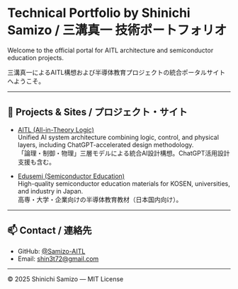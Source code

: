# Technical Portfolio by Shinichi Samizo / 三溝真一 技術ポートフォリオ

Welcome to the official portal for AITL architecture and semiconductor education projects.

三溝真一によるAITL構想および半導体教育プロジェクトの統合ポータルサイトへようこそ。

---

## 🔗 Projects & Sites / プロジェクト・サイト

- [AITL (All-in-Theory Logic)](https://samizo-aitl.github.io/AITL/)  
  Unified AI system architecture combining logic, control, and physical layers, including ChatGPT-accelerated design methodology.  
  「論理・制御・物理」三層モデルによる統合AI設計構想。ChatGPT活用設計支援も含む。

- [Edusemi (Semiconductor Education)](https://samizo-aitl.github.io/edusemi/)  
  High-quality semiconductor education materials for KOSEN, universities, and industry in Japan.  
  高専・大学・企業向けの半導体教育教材（日本国内向け）。

---

## 📫 Contact / 連絡先

- GitHub: [@Samizo-AITL](https://github.com/Samizo-AITL)  
- Email: shin3t72@gmail.com  

---

© 2025 Shinichi Samizo — MIT License
